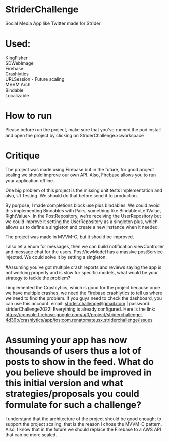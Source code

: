# StriderChallenge
Social Media App like Twitter made for Strider

# Used:
KingFisher<br/>
SDWebImage<br/>
Firebase<br/>
Crashlytics<br/>
URLSession - Future scaling <br/>
MVVM Arch<br/>
Bindable<br/>
Localizable<br/>

# How to run

Please before run the project, make sure that you've runned the pod install and open the project by clicking on StriderChallenge.xcworkspace

# Critique

The project was made using Firebase but in the future, for good project scaling we should improve our own API. Also, Firebase allows you to run your application offline.

One big problem of this project is the missing unit tests implementation and also, UI Testing. We should do that before send it to production.

By purpose, I made completions block use plus bindables. We could avoid this implementing Bindables with Pairs, something like Bindable<LeftValue, RightValue>. In the PostRepository, we're receiving the UserRepository but we could improve it setting the UserRepository as a singleton plus, which allows us to define a singleton and create a new instance when it needed. 

The project was made in MVVM-C, but it should be improved.

I also let a enum for messages, then we can build notification viewController and message chat for the users.
PostViewModel has a massive postService injected. We could solve it by setting a singleton.

#Assuming you've got multiple crash reports and reviews saying the app is not working properly and is slow for specific models, what would be your strategy to tackle the problem? 

I implemented the Crashlytics, which is good for the project because once we have multiple crashes, we need the Firebase crashlytics to tell us where we need to find the problem. If you guys need to check the dashboard, you can use this account. email: strider.challenge@gmail.com | password: striderChallenge2022! Everything is already configured. Here is the link: https://console.firebase.google.com/u/0/project/striderchallenge-4d39b/crashlytics/app/ios:com.renatomateusx.striderchallenge/issues

# Assuming your app has now thousands of users thus a lot of posts to show in the feed. What do you believe should be improved in this initial version and what strategies/proposals you could formulate for such a challenge?

I understand that the architecture of the project should be good enought to support the project scaling, that is the reason I chose the MVVM-C pattern. Also, I know that in the future we should replace the Firebase to a AWS API that can be more scaled.


